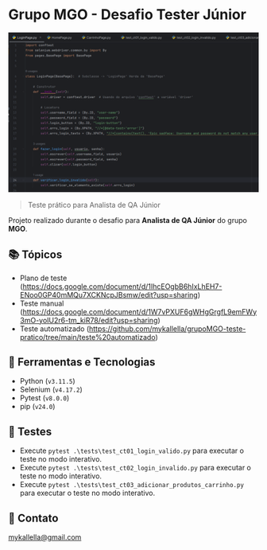 # Grupo MGO - Desafio Tester Júnior

![preview](./preview1.png)
 
> Teste prático para Analista de QA Júnior

 Projeto realizado durante o desafio para **Analista de QA Júnior** do grupo **MGO**.
 
## 📚 Tópicos

- Plano de teste (https://docs.google.com/document/d/1IhcEOgbB6hIxLhEH7-ENoo0GP40mMQu7XCKNcpJBsmw/edit?usp=sharing)
- Teste manual (https://docs.google.com/document/d/1W7vPXUF6gWHgGrgfL9emFWy3mO-yoIU2r6-tm_kiR78/edit?usp=sharing)
- Teste automatizado (https://github.com/mykallella/grupoMGO-teste-pratico/tree/main/teste%20automatizado)

## 🔧 Ferramentas e Tecnologias

- Python (`v3.11.5`)
- Selenium (`v4.17.2`)
- Pytest (`v8.0.0`)
- pip (`v24.0`)

## 🔧 Testes

- Execute `pytest .\tests\test_ct01_login_valido.py` para executar o teste no modo interativo.
- Execute `pytest .\tests\test_ct02_login_invalido.py` para executar o teste no modo interativo.
- Execute `pytest .\tests\test_ct03_adicionar_produtos_carrinho.py` para executar o teste no modo interativo.

## 🔗 Contato

mykallella@gmail.com
